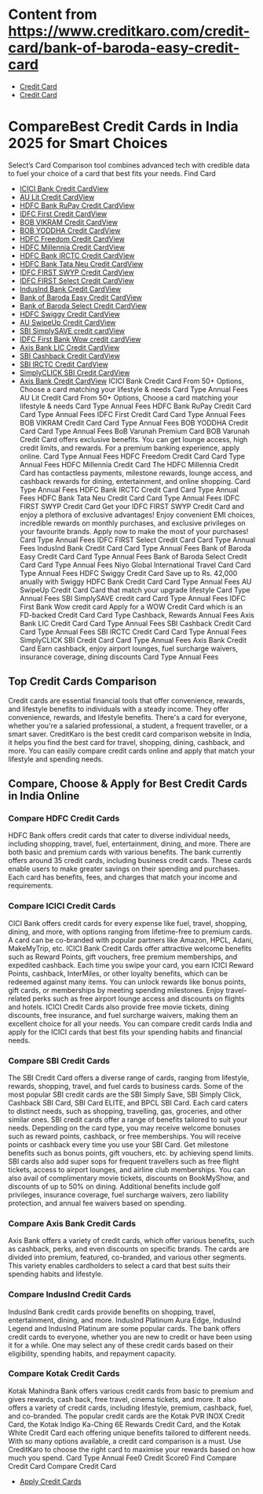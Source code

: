 # Content from https://www.creditkaro.com/credit-card/bank-of-baroda-easy-credit-card

* [Credit Card](https://www.creditkaro.com/credit-card)
* [Credit Card](https://www.creditkaro.com/credit-card)
# CompareBest Credit Cards in India 2025 for Smart Choices
Select’s Card Comparison tool combines advanced tech with credible data to fuel your choice of a card that best fits your needs.
Find Card
* [ICICI Bank Credit CardView](https://www.creditkaro.com/credit-card/icici-bank/icici-bank-credit-card)
* [AU Lit Credit CardView](https://www.creditkaro.com/credit-card/au-small-finance-bank/au-lit-credit-card)
* [HDFC Bank RuPay Credit CardView](https://www.creditkaro.com/credit-card/hdfc-bank/hdfc-rupay-credit-card)
* [IDFC First Credit CardView](https://www.creditkaro.com/credit-card/idfc-first-bank/idfc-first-card)
* [BOB VIKRAM Credit CardView](https://www.creditkaro.com/credit-card/bank-of-baroda/vikram-credit-card)
* [BOB YODDHA Credit CardView](https://www.creditkaro.com/credit-card/bank-of-baroda/yoddha-credit-card)
* [HDFC Freedom Credit CardView](https://www.creditkaro.com/credit-card/hdfc-bank/freedom-credit-card)
* [HDFC Millennia Credit CardView](https://www.creditkaro.com/credit-card/hdfc-bank/millennia-credit-card)
* [HDFC Bank IRCTC Credit CardView](https://www.creditkaro.com/credit-card/hdfc-bank/irctc-credit-card)
* [HDFC Bank Tata Neu Credit CardView](https://www.creditkaro.com/credit-card/hdfc-bank/tata-neu-credit-card)
* [IDFC FIRST SWYP Credit CardView](https://www.creditkaro.com/credit-card/idfc-first-bank/idfc-swyp-credit-card)
* [IDFC FIRST Select Credit CardView](https://www.creditkaro.com/credit-card/idfc-first-bank/idfc-first-credit-card)
* [IndusInd Bank Credit CardView](https://www.creditkaro.com/credit-card/indusind-bank/indusind-credit-card)
* [Bank of Baroda Easy Credit CardView](https://www.creditkaro.com/credit-card/bank-of-baroda/easy-credit-card)
* [Bank of Baroda Select Credit CardView](https://www.creditkaro.com/credit-card/bank-of-baroda/bob-select-credit-card)
* [HDFC Swiggy Credit CardView](https://www.creditkaro.com/credit-card/hdfc-bank/swiggy-hdfc-bank-credit-card)
* [AU SwipeUp Credit CardView](https://www.creditkaro.com/credit-card/au-small-finance-bank/au-swipe-up-card)
* [SBI SimplySAVE credit cardView](https://www.creditkaro.com/credit-card/state-bank-of-india/sbi-credit-card)
* [IDFC First Bank Wow credit cardView](https://www.creditkaro.com/credit-card/idfc-first-bank/wow-credit-card)
* [Axis Bank LIC Credit CardView](https://www.creditkaro.com/credit-card/axis-bank/lic-credit-card)
* [SBI Cashback Credit CardView](https://www.creditkaro.com/credit-card/state-bank-of-india/cashback-credit-card)
* [SBI IRCTC Credit CardView](https://www.creditkaro.com/credit-card/state-bank-of-india/sbi-irctc-credit-card)
* [SimplyCLICK SBI Credit CardView](https://www.creditkaro.com/credit-card/state-bank-of-india/simplyclick-credit-card)
* [Axis Bank Credit CardView](https://www.creditkaro.com/credit-card/axis-bank/axis-bank-credit-card)
ICICI Bank Credit Card
From 50+ Options, Choose a card matching your lifestyle & needs
Card Type
Annual Fees
AU Lit Credit Card
From 50+ Options, Choose a card matching your lifestyle & needs
Card Type
Annual Fees
HDFC Bank RuPay Credit Card
Card Type
Annual Fees
IDFC First Credit Card
Card Type
Annual Fees
BOB VIKRAM Credit Card
Card Type
Annual Fees
BOB YODDHA Credit Card
Card Type
Annual Fees
BoB Varunah Premium Card
BOB Varunah Credit Card offers exclusive benefits. You can get lounge access, high credit limits, and rewards. For a premium banking experience, apply online.
Card Type
Annual Fees
HDFC Freedom Credit Card
Card Type
Annual Fees
HDFC Millennia Credit Card
The HDFC Millennia Credit Card has contactless payments, milestone rewards, lounge access, and cashback rewards for dining, entertainment, and online shopping.
Card Type
Annual Fees
HDFC Bank IRCTC Credit Card
Card Type
Annual Fees
HDFC Bank Tata Neu Credit Card
Card Type
Annual Fees
IDFC FIRST SWYP Credit Card
Get your IDFC FIRST SWYP Credit Card and enjoy a plethora of exclusive advantages! Enjoy convenient EMI choices, incredible rewards on monthly purchases, and exclusive privileges on your favourite brands. Apply now to make the most of your purchases!
Card Type
Annual Fees
IDFC FIRST Select Credit Card
Card Type
Annual Fees
IndusInd Bank Credit Card
Card Type
Annual Fees
Bank of Baroda Easy Credit Card
Card Type
Annual Fees
Bank of Baroda Select Credit Card
Card Type
Annual Fees
Niyo Global International Travel Card
Card Type
Annual Fees
HDFC Swiggy Credit Card
Save up to Rs. 42,000 anually with Swiggy HDFC Bank Credit Card
Card Type
Annual Fees
AU SwipeUp Credit Card
Card that match your upgrade lifestyle
Card Type
Annual Fees
SBI SimplySAVE credit card
Card Type
Annual Fees
IDFC First Bank Wow credit card
Apply for a WOW Credit Card which is an FD-backed Credit Card
Card Type
Cashback, Rewards
Annual Fees
Axis Bank LIC Credit Card
Card Type
Annual Fees
SBI Cashback Credit Card
Card Type
Annual Fees
SBI IRCTC Credit Card
Card Type
Annual Fees
SimplyCLICK SBI Credit Card
Card Type
Annual Fees
Axis Bank Credit Card
Earn cashback, enjoy airport lounges, fuel surcharge waivers, insurance coverage, dining discounts
Card Type
Annual Fees
## Top Credit Cards Comparison
Credit cards are essential financial tools that offer convenience, rewards, and lifestyle benefits to individuals with a steady income. They offer convenience, rewards, and lifestyle benefits. There's a card for everyone, whether you're a salaried professional, a student, a frequent traveller, or a smart saver. CreditKaro is the best credit card comparison website in India, it helps you find the best card for travel, shopping, dining, cashback, and more. You can easily compare credit cards online and apply that match your lifestyle and spending needs.
## Compare, Choose & Apply for Best Credit Cards in India Online
### Compare HDFC Credit Cards
HDFC Bank offers credit cards that cater to diverse individual needs, including shopping, travel, fuel, entertainment, dining, and more. There are both basic and premium cards with various benefits. The bank currently offers around 35 credit cards, including business credit cards. These cards enable users to make greater savings on their spending and purchases. Each card has benefits, fees, and charges that match your income and requirements.
### Compare ICICI Credit Cards
CICI Bank offers credit cards for every expense like fuel, travel, shopping, dining, and more, with options ranging from lifetime-free to premium cards. A card can be co-branded with popular partners like Amazon, HPCL, Adani, MakeMyTrip, etc.
ICICI Bank Credit Cards offer attractive welcome benefits such as Reward Points, gift vouchers, free premium memberships, and expedited cashback. Each time you swipe your card, you earn ICICI Reward Points, cashback, InterMiles, or other loyalty benefits, which can be redeemed against many items. You can unlock rewards like bonus points, gift cards, or memberships by meeting spending milestones. Enjoy travel-related perks such as free airport lounge access and discounts on flights and hotels. ICICI Credit Cards also provide free movie tickets, dining discounts, free insurance, and fuel surcharge waivers, making them an excellent choice for all your needs. You can compare credit cards India and apply for the ICICI cards that best fits your spending habits and financial needs.
### Compare SBI Credit Cards
The SBI Credit Card offers a diverse range of cards, ranging from lifestyle, rewards, shopping, travel, and fuel cards to business cards. Some of the most popular SBI credit cards are the SBI Simply Save, SBI Simply Click, Cashback SBI Card, SBI Card ELITE, and BPCL SBI Card. Each card caters to distinct needs, such as shopping, travelling, gas, groceries, and other similar ones.
SBI credit cards offer a range of benefits tailored to suit your needs. Depending on the card type, you may receive welcome bonuses such as reward points, cashback, or free memberships. You will receive points or cashback every time you use your SBI Card. Get milestone benefits such as bonus points, gift vouchers, etc. by achieving spend limits. SBI cards also add super sops for frequent travellers such as free flight tickets, access to airport lounges, and airline club memberships. You can also avail of complimentary movie tickets, discounts on BookMyShow, and discounts of up to 50% on dining. Additional benefits include golf privileges, insurance coverage, fuel surcharge waivers, zero liability protection, and annual fee waivers based on spending.
### Compare Axis Bank Credit Cards
Axis Bank offers a variety of credit cards, which offer various benefits, such as cashback, perks, and even discounts on specific brands. The cards are divided into premium, featured, co-branded, and various other segments. This variety enables cardholders to select a card that best suits their spending habits and lifestyle.
### Compare IndusInd Credit Cards
IndusInd Bank credit cards provide benefits on shopping, travel, entertainment, dining, and more. IndusInd Platinum Aura Edge, IndusInd Legend and IndusInd Platinum are some popular cards. The bank offers credit cards to everyone, whether you are new to credit or have been using it for a while. One may select any of these credit cards based on their eligibility, spending habits, and repayment capacity.
### Compare Kotak Credit Cards
Kotak Mahindra Bank offers various credit cards from basic to premium and gives rewards, cash back, free travel, cinema tickets, and more. It also offers a variety of credit cards, including lifestyle, premium, cashback, fuel, and co-branded. The popular credit cards are the Kotak PVR INOX Credit Card, the Kotak Indigo Ka-Ching 6E Rewards Credit Card, and the Kotak White Credit Card each offering unique benefits tailored to different needs.
With so many options available, a credit card comparison is a must. Use CreditKaro to choose the right card to maximise your rewards based on how much you spend.
Card Type
Annual Fee0
Credit Score0
Find
Compare Credit Card
Compare Credit Card
* [Apply Credit Cards](https://www.creditkaro.com/credit-card)
